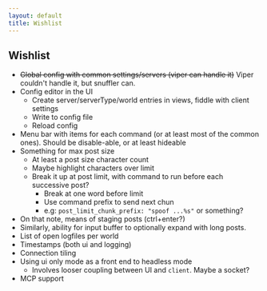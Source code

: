 ```yaml
---
layout: default
title: Wishlist
---
```


## Wishlist

* ~~Global config with common settings/servers (viper can handle it)~~ Viper couldn't handle it, but snuffler can.
* Config editor in the UI
    * Create server/serverType/world entries in views, fiddle with client settings
    * Write to config file
    * Reload config
* Menu bar with items for each command (or at least most of the common ones). Should be disable-able, or at least hideable
* Something for max post size
    * At least a post size character count
    * Maybe highlight characters over limit
    * Break it up at post limit, with command to run before each successive post?
        * Break at one word before limit
        * Use command prefix to send next chun
        * e.g: `post_limit_chunk_prefix: "spoof ...%s"` or something?
* On that note, means of staging posts (ctrl+enter?)
* Similarly, ability for input buffer to optionally expand with long posts.
* List of open logfiles per world
* Timestamps (both ui and logging)
* Connection tiling
* Using ui only mode as a front end to headless mode
    * Involves looser coupling between UI and `client`. Maybe a socket?
* MCP support
